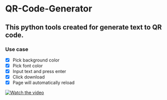 # QR-Code-Generator

## This python tools created for generate text to QR code.

### Use case
- [x] Pick background color
- [x] Pick font color
- [x] Input text and press enter
- [x] Click download
- [x] Page will automatically reload

[![Watch the video](https://img.youtube.com/vi/nTQUwghvy5Q/default.jpg)](https://youtu.be/AaQBsCmQpq0)
